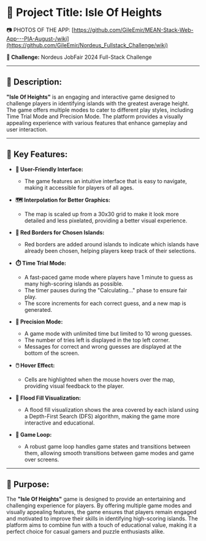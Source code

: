 # 🌿 **Project Title:** Isle Of Heights

📷 PHOTOS OF THE APP: [https://github.com/GileEmir/MEAN-Stack-Web-App---PIA-August-/wiki](https://github.com/GileEmir/Nordeus_Fullstack_Challenge/wiki)

**🏢 Challenge:** Nordeus JobFair 2024 Full-Stack Challenge

---

## 📜 **Description:**

**"Isle Of Heights"** is an engaging and interactive game designed to challenge players in identifying islands with the greatest average height. The game offers multiple modes to cater to different play styles, including Time Trial Mode and Precision Mode. The platform provides a visually appealing experience with various features that enhance gameplay and user interaction.

---

## 🌟 **Key Features:**

- **🔐 User-Friendly Interface:**
    - The game features an intuitive interface that is easy to navigate, making it accessible for players of all ages.

- **🗺️ Interpolation for Better Graphics:**
    - The map is scaled up from a 30x30 grid to make it look more detailed and less pixelated, providing a better visual experience.

- **🔴 Red Borders for Chosen Islands:**
    - Red borders are added around islands to indicate which islands have already been chosen, helping players keep track of their selections.

- **⏱️ Time Trial Mode:**
    - A fast-paced game mode where players have 1 minute to guess as many high-scoring islands as possible.
    - The timer pauses during the "Calculating..." phase to ensure fair play.
    - The score increments for each correct guess, and a new map is generated.

- **🎯 Precision Mode:**
    - A game mode with unlimited time but limited to 10 wrong guesses.
    - The number of tries left is displayed in the top left corner.
    - Messages for correct and wrong guesses are displayed at the bottom of the screen.

- **🖱️ Hover Effect:**
    - Cells are highlighted when the mouse hovers over the map, providing visual feedback to the player.

- **🌊 Flood Fill Visualization:**
    - A flood fill visualization shows the area covered by each island using a Depth-First Search (DFS) algorithm, making the game more interactive and educational.

- **🔄 Game Loop:**
    - A robust game loop handles game states and transitions between them, allowing smooth transitions between game modes and game over screens.

---

## 🎯 **Purpose:**

The **"Isle Of Heights"** game is designed to provide an entertaining and challenging experience for players. By offering multiple game modes and visually appealing features, the game ensures that players remain engaged and motivated to improve their skills in identifying high-scoring islands. The platform aims to combine fun with a touch of educational value, making it a perfect choice for casual gamers and puzzle enthusiasts alike.
